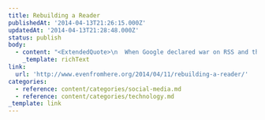 ```yaml
---
title: Rebuilding a Reader
publishedAt: '2014-04-13T21:26:15.000Z'
updatedAt: '2014-04-13T21:28:48.000Z'
status: publish
body:
  - content: "<ExtendedQuote>\n  When Google declared war on RSS and the open web by killing off their reader it was a heavy blow for deep thinking and for blogging. At first, I didn\x92t miss it. I still had twitter after all. But over time, I began to realize that relying on twitter only for what I was going to read and learn was like relying on the remote control of my TV. It put me too much at the whim of other people and things I just happened to see. I had a great form of synchronous communication, but I had lost the intentionality of using asynchronous tools.\n</ExtendedQuote>\n\nEvery once in a while, I consider dropping my RSS reader in favor of Twitter all the time. This article sums up why I don't.\n"
    _template: richText
link:
  url: 'http://www.evenfromhere.org/2014/04/11/rebuilding-a-reader/'
categories:
  - reference: content/categories/social-media.md
  - reference: content/categories/technology.md
_template: link
---
```



